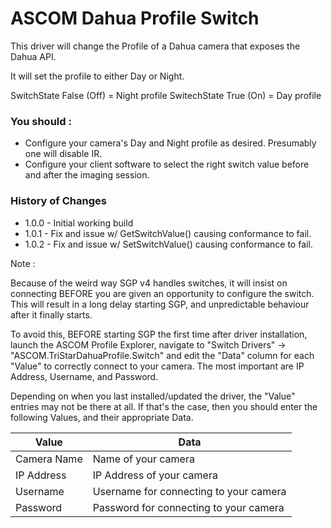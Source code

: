 # ASCOM Dahua Profile Switch

This driver will change the Profile of a Dahua camera that exposes the Dahua API.

It will set the profile to either Day or Night.

SwitchState False (Off) = Night profile
SwitechState True (On) = Day profile

### You should :

* Configure your camera's Day and Night profile as desired.  Presumably one will disable IR.
* Configure your client software to select the right switch value before and after the imaging session.

### History of Changes

* 1.0.0 - Initial working build
* 1.0.1 - Fix and issue w/ GetSwitchValue() causing conformance to fail.
* 1.0.2 - Fix and issue w/ SetSwitchValue() causing conformance to fail.

Note :

Because of the weird way SGP v4 handles switches, it will insist on connecting BEFORE you are given
an opportunity to configure the switch.  This will result in a long delay starting SGP, and unpredictable
behaviour after it finally starts.

To avoid this, BEFORE starting SGP the first time after driver installation, launch the ASCOM Profile
Explorer, navigate to "Switch Drivers" -> "ASCOM.TriStarDahuaProfile.Switch" and edit the "Data" column for each "Value" to correctly
connect to your camera.  The most important are IP Address, Username, and Password.

Depending on when you last installed/updated the driver, the "Value" entries may not be there at all.  If that's the case,
then you should enter the following Values, and their appropriate Data.

| Value      | Data |
| ----------- | ----------- |
| Camera Name      | Name of your camera       |
| IP Address   | IP Address of your camera |
| Username   | Username for connecting to your camera |
| Password   | Password for connecting to your camera |


